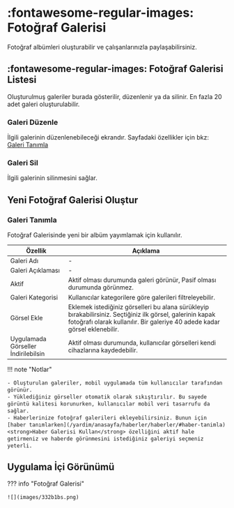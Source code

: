 # :fontawesome-regular-images: Fotoğraf Galerisi

Fotoğraf albümleri oluşturabilir ve çalışanlarınızla paylaşabilirsiniz.

## :fontawesome-regular-images: Fotoğraf Galerisi Listesi

Oluşturulmuş galeriler burada gösterilir, düzenlenir ya da silinir. En fazla 20 adet galeri oluşturulabilir.

### Galeri Düzenle

İlgili galerinin düzenlenebileceği ekrandır. Sayfadaki özellikler için bkz: [Galeri Tanımla](#galeri-tanimla)

### Galeri Sil

İlgili galerinin silinmesini sağlar.

## Yeni Fotoğraf Galerisi Oluştur

### <a name="galeri-tanimla"></a>Galeri Tanımla

Fotoğraf Galerisinde yeni bir albüm yayımlamak için kullanılır.

| Özellik                             | Açıklama                                                                                                                                                                                 |
| ----------------------------------- | ---------------------------------------------------------------------------------------------------------------------------------------------------------------------------------------- |
| Galeri Adı                          | -                                                                                                                                                                                        |
| Galeri Açıklaması                   | -                                                                                                                                                                                        |
| Aktif                               | Aktif olması durumunda galeri görünür, Pasif olması durumunda görünmez.                                                                                                                  |
| Galeri Kategorisi                   | Kullanıcılar kategorilere göre galerileri filtreleyebilir.                                                                                                                               |
| Görsel Ekle                         | Eklemek istediğiniz görselleri bu alana sürükleyip bırakabilirsiniz. Seçtiğiniz ilk görsel, galerinin kapak fotoğrafı olarak kullanılır. Bir galeriye 40 adede kadar görsel eklenebilir. |
| Uygulamada Görseller İndirilebilsin | Aktif olması durumunda, kullanıcılar görselleri kendi cihazlarına kaydedebilir.                                                                                                          |

!!! note "Notlar"

    - Oluşturulan galeriler, mobil uygulamada tüm kullanıcılar tarafından görünür.
    - Yüklediğiniz görseller otomatik olarak sıkıştırılır. Bu sayede görüntü kalitesi korunurken, kullanıcılar mobil veri tasarrufu da sağlar.
    - Haberlerinize fotoğraf galerileri ekleyebilirsiniz. Bunun için [haber tanımlarken](/yardim/anasayfa/haberler/haberler/#haber-tanimla) <strong>Haber Galerisi Kullan</strong> özelliğini aktif hale getirmeniz ve haberde görünmesini istediğiniz galeriyi seçmeniz yeterli.

## Uygulama İçi Görünümü

??? info "Fotoğraf Galerisi"

    ![](images/332b1bs.png)
